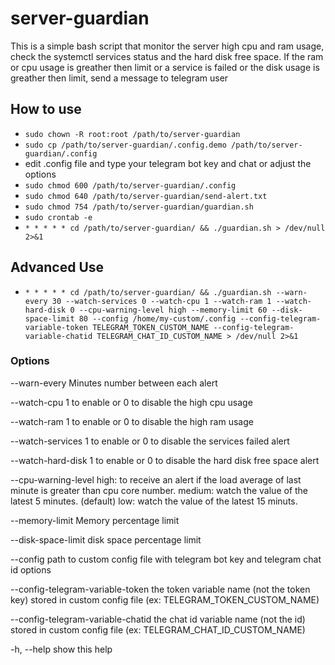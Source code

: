 # server-guardian
This is a simple bash script that monitor the server high cpu and ram usage, check the systemctl services status and the hard disk free space.
If the ram or cpu usage is greather then limit or a service is failed or the disk usage is greather then limit, send a message to telegram user

## How to use
- `sudo chown -R root:root /path/to/server-guardian`
- `sudo cp /path/to/server-guardian/.config.demo /path/to/server-guardian/.config` 
- edit .config file and type your telegram bot key and chat or adjust the options
- `sudo chmod 600 /path/to/server-guardian/.config`
- `sudo chmod 640 /path/to/server-guardian/send-alert.txt`
- `sudo chmod 754 /path/to/server-guardian/guardian.sh`
- `sudo crontab -e`
- `* * * * * cd /path/to/server-guardian/ && ./guardian.sh > /dev/null 2>&1`

## Advanced Use
- `* * * * * cd /path/to/server-guardian/ && ./guardian.sh --warn-every 30 --watch-services 0 --watch-cpu 1 --watch-ram 1 --watch-hard-disk 0 --cpu-warning-level high --memory-limit 60 --disk-space-limit 80 --config /home/my-custom/.config --config-telegram-variable-token TELEGRAM_TOKEN_CUSTOM_NAME --config-telegram-variable-chatid TELEGRAM_CHAT_ID_CUSTOM_NAME > /dev/null 2>&1`

### Options
--warn-every
    Minutes number between each alert
    
--watch-cpu
    1 to enable or 0 to disable the high cpu usage
    
--watch-ram
    1 to enable or 0 to disable the high ram usage
    
--watch-services
    1 to enable or 0 to disable the services failed alert
    
--watch-hard-disk
    1 to enable or 0 to disable the hard disk free space alert
    
--cpu-warning-level
    high: to receive an alert if the load average of last minute is greater than cpu core number. 
    medium: watch the value of the latest 5 minutes. (default)
    low: watch the value of the latest 15 minuts.
    
--memory-limit
    Memory percentage limit
    
--disk-space-limit
    disk space percentage limit
    
--config
    path to custom config file with telegram bot key and telegram chat id options
    
--config-telegram-variable-token
    the token variable name (not the token key) stored in custom config file (ex: TELEGRAM_TOKEN_CUSTOM_NAME)
    
--config-telegram-variable-chatid
    the chat id variable name (not the id) stored in custom config file (ex: TELEGRAM_CHAT_ID_CUSTOM_NAME)
    
-h, --help
    show this help
